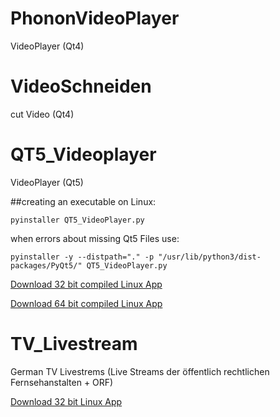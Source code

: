 # PhononVideoPlayer
VideoPlayer (Qt4)

# VideoSchneiden
cut Video (Qt4)

# QT5_Videoplayer
VideoPlayer (Qt5)

##creating an executable on Linux:
```
pyinstaller QT5_VideoPlayer.py
```
when errors about missing Qt5 Files use:
```
pyinstaller -y --distpath="." -p "/usr/lib/python3/dist-packages/PyQt5/" QT5_VideoPlayer.py
```
[Download 32 bit compiled Linux App](https://www.dropbox.com/s/66lw4rithsk1789/QT5_VideoPlayer.zip?dl=1)

[Download 64 bit compiled Linux App](https://www.dropbox.com/s/0yxfsgd652b1o7b/QT5_VideoPlayer_64bit.tar.gz?dl=1)

# TV_Livestream
German TV Livestrems
(Live Streams der öffentlich rechtlichen Fernsehanstalten + ORF)

[Download 32 bit Linux App](https://www.dropbox.com/s/xneo85waxtz1r09/TV_LiveStream_32bit.tar.gz?dl=1)
